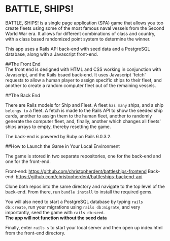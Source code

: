 # BATTLE, SHIPS!

BATTLE, SHIPS! is a single page application (SPA) game that allows you too create fleets using some of the most famous naval vessels from the Second World War era.  It allows for different combinations of class and country, with a class based randomized point system to determine the winner.  

This app uses a Rails API back-end with seed data and a PostgreSQL database, along with a Javascript front-end.   

##The Front End  
The front end is designed with HTML and CSS working in conjunction with Javascript, and the Rails bsaed back-end.  It uses Javascript 'fetch' requests to allow a human player to assign specific ships to their fleet, and another to create a random computer fleet out of the remaining vessels.  

##The Back End  

There are Rails models for Ship and Fleet.  A fleet `has many` ships, and a ship `belongs to` a fleet.  A fetch is made to the Rails API to show the seeded ship cards, another to assign them to the human fleet, another to randomly generate the computer fleet, and, finally, another which changes all fleets' ships arrays to empty, thereby resetting the game.  

The back-end is powered by Ruby on Rails 6.0.3.2.  

##How to Launch the Game in Your Local Environment

The game is stored in two separate repositories, one for the back-end and one for the front-end.  

Front-end:  https://github.com/christopherdent/battleships-frontend
Back-end:  https://github.com/christopherdent/battleships-backend-api

Clone both repos into the same directory and navigate to the top level of the back-end.  From there, run `bundle install` to install the required gems.  

You will also need to start a PostgreSQL database by typing `rails db:create`,   run your migrations using `rails db:migrate`, and very importantly, seed the game with `rails db:seed`.  
**The app will not function without the seed data**  

Finally, enter `rails s` to start your local server and then open up index.html from the front-end directory.  
